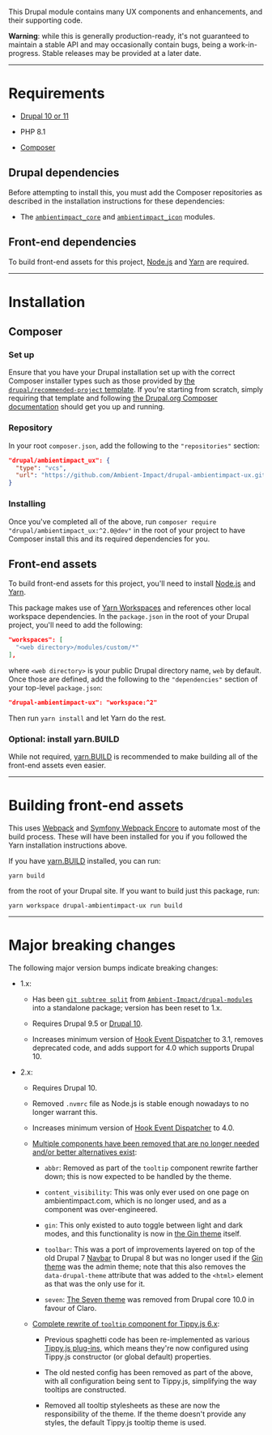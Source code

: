 This Drupal module contains many UX components and enhancements, and their
supporting code.

**Warning**: while this is generally production-ready, it's not guaranteed to
maintain a stable API and may occasionally contain bugs, being a
work-in-progress. Stable releases may be provided at a later date.

----

# Requirements

* [Drupal 10 or 11](https://www.drupal.org/download)

* PHP 8.1

* [Composer](https://getcomposer.org/)

## Drupal dependencies

Before attempting to install this, you must add the Composer repositories as
described in the installation instructions for these dependencies:

* The [`ambientimpact_core`](https://github.com/Ambient-Impact/drupal-ambientimpact-core) and [`ambientimpact_icon`](https://github.com/Ambient-Impact/drupal-ambientimpact-icon) modules.

## Front-end dependencies

To build front-end assets for this project, [Node.js](https://nodejs.org/) and
[Yarn](https://yarnpkg.com/) are required.

----

# Installation

## Composer

### Set up

Ensure that you have your Drupal installation set up with the correct Composer
installer types such as those provided by [the `drupal/recommended-project`
template](https://www.drupal.org/docs/develop/using-composer/starting-a-site-using-drupal-composer-project-templates#s-drupalrecommended-project).
If you're starting from scratch, simply requiring that template and following
[the Drupal.org Composer
documentation](https://www.drupal.org/docs/develop/using-composer/starting-a-site-using-drupal-composer-project-templates)
should get you up and running.

### Repository

In your root `composer.json`, add the following to the `"repositories"` section:

```json
"drupal/ambientimpact_ux": {
  "type": "vcs",
  "url": "https://github.com/Ambient-Impact/drupal-ambientimpact-ux.git"
}
```

### Installing

Once you've completed all of the above, run `composer require
"drupal/ambientimpact_ux:^2.0@dev"` in the root of your project to have
Composer install this and its required dependencies for you.

## Front-end assets

To build front-end assets for this project, you'll need to install
[Node.js](https://nodejs.org/) and [Yarn](https://yarnpkg.com/).

This package makes use of [Yarn
Workspaces](https://yarnpkg.com/features/workspaces) and references other local
workspace dependencies. In the `package.json` in the root of your Drupal
project, you'll need to add the following:

```json
"workspaces": [
  "<web directory>/modules/custom/*"
],
```

where `<web directory>` is your public Drupal directory name, `web` by default.
Once those are defined, add the following to the `"dependencies"` section of
your top-level `package.json`:

```json
"drupal-ambientimpact-ux": "workspace:^2"
```

Then run `yarn install` and let Yarn do the rest.

### Optional: install yarn.BUILD

While not required, [yarn.BUILD](https://yarn.build/) is recommended to make
building all of the front-end assets even easier.

----

# Building front-end assets

This uses [Webpack](https://webpack.js.org/) and [Symfony Webpack
Encore](https://symfony.com/doc/current/frontend.html) to automate most of the
build process. These will have been installed for you if you followed the Yarn
installation instructions above.

If you have [yarn.BUILD](https://yarn.build/) installed, you can run:

```
yarn build
```

from the root of your Drupal site. If you want to build just this package, run:

```
yarn workspace drupal-ambientimpact-ux run build
```

----

# Major breaking changes

The following major version bumps indicate breaking changes:

* 1.x:

  * Has been [`git subtree split`](https://shantanoo-desai.github.io/posts/technology/git_subtree/) from [`Ambient-Impact/drupal-modules`](https://github.com/Ambient-Impact/drupal-modules/tree/8.x) into a standalone package; version has been reset to 1.x.

  * Requires Drupal 9.5 or [Drupal 10](https://www.drupal.org/project/drupal/releases/10.0.0).

  * Increases minimum version of [Hook Event Dispatcher](https://www.drupal.org/project/hook_event_dispatcher) to 3.1, removes deprecated code, and adds support for 4.0 which supports Drupal 10.

* 2.x:

  * Requires Drupal 10.

  * Removed `.nvmrc` file as Node.js is stable enough nowadays to no longer warrant this.

  * Increases minimum version of [Hook Event Dispatcher](https://www.drupal.org/project/hook_event_dispatcher) to 4.0.

  * [Multiple components have been removed that are no longer needed and/or better alternatives exist](https://github.com/Ambient-Impact/drupal-ambientimpact-ux/issues/5):

    * `abbr`: Removed as part of the `tooltip` component rewrite farther down; this is now expected to be handled by the theme.

    * `content_visibility`: This was only ever used on one page on ambientimpact.com, which is no longer used, and as a component was over-engineered.

    * `gin`: This only existed to auto toggle between light and dark modes, and this functionality is now in [the Gin theme](https://www.drupal.org/project/gin) itself.
    
    * `toolbar`: This was a port of improvements layered on top of the old Drupal 7 [Navbar](https://www.drupal.org/project/navbar) to Drupal 8 but was no longer used if the [Gin theme](https://www.drupal.org/project/gin) was the admin theme; note that this also removes the `data-drupal-theme` attribute that was added to the `<html>` element as that was the only use for it.

    * `seven`: [The Seven theme](https://www.drupal.org/project/seven) was removed from Drupal core 10.0 in favour of Claro.

  * [Complete rewrite of `tooltip` component for Tippy.js 6.x](https://github.com/Ambient-Impact/drupal-ambientimpact-ux/issues/1):

    * Previous spaghetti code has been re-implemented as various [Tippy.js plug-ins](https://atomiks.github.io/tippyjs/v6/plugins/), which means they're now configured using Tippy.js constructor (or global default) properties.

    * The old nested config has been removed as part of the above, with all configuration being sent to Tippy.js, simplifying the way tooltips are constructed.

    * Removed all tooltip stylesheets as these are now the responsibility of the theme. If the theme doesn't provide any styles, the default Tippy.js tooltip theme is used.

